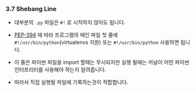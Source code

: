 <a id="s3.7-shebang-line"></a>

### 3.7 Shebang Line

- 대부분의 `.py` 파일은 `#!` 로 시작하지 않아도 됩니다.
- [PEP-394](https://www.google.com/url?sa=D&q=http://www.python.org/dev/peps/pep-0394/) 에 따라 프로그램의 메인 파일 첫 줄에 `#!/usr/bin/python`(virtualenvs 지원) 또는 `#!/usr/bin/python` 사용하면 됩니다.

- 이 줄은 파이썬 파일을 import 할때는 무시되지만 실행 될때는 커널이 어떤 파이썬 인터프리터를 사용해야 하는지 알려줍니다.
- 따라서 직접 실행될 파일에 기록하는것이 적합합니다.

